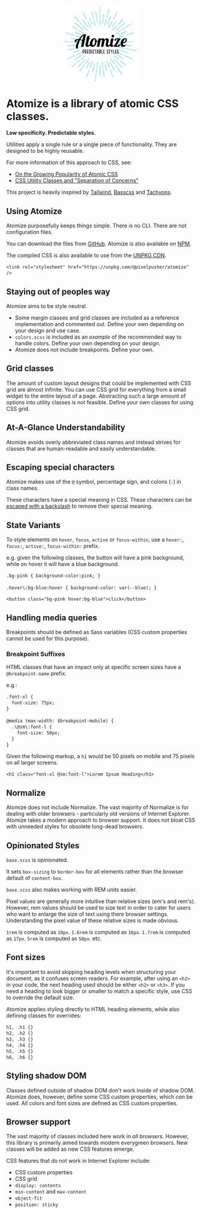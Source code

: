 <p align="center"><img width="200" src="./atomize.jpg"></p>

# Atomize is a library of atomic CSS classes.

**Low specificity. Predictable styles.**

Utilities apply a single rule or a single piece of functionality. They are designed to be highly reusable.

For more information of this approach to CSS, see:

- [On the Growing Popularity of Atomic CSS
  ](https://css-tricks.com/growing-popularity-atomic-css/)
- [CSS Utility Classes and "Separation of Concerns"
  ](https://adamwathan.me/css-utility-classes-and-separation-of-concerns/)

This project is heavily inspired by [Tailwind](https://tailwindcss.com/docs/what-is-tailwind/), [Basscss](http://basscss.com/) and [Tachyons](https://tachyons.io/).

## Using Atomize

Atomize purposefully keeps things simple. There is no CLI. There are not configuration files.

You can download the files from [GitHub](https://github.com/o-t-w/atomize).
Atomize is also available on [NPM](https://www.npmjs.com/package/@pixelpusher/atomize).

The compiled CSS is also available to use from the [UNPKG CDN](https://unpkg.com/).

```
<link rel="stylesheet" href="https://unpkg.com/@pixelpusher/atomize" />
```

## Staying out of peoples way

Atomize aims to be style neutral.

- Some margin classes and grid classes are included as a reference implementation and commented out. Define your own depending on your design and use case.
- `colors.scss` is included as an _example_ of the recommended way to handle colors. Define your own depending on your design.
- Atomize does not include breakpoints. Define your own.

## Grid classes

The amount of custom layout designs that could be implemented with CSS grid are almost infinite. You can use CSS grid for everything from a small widget to the entire layout of a page. Abstracting such a large amount of options into utility classes is not feasible. Define your own classes for using CSS grid.

## At-A-Glance Understandability

Atomize avoids overly abbreviated class names and instead strives for classes that are human-readable and easily understandable.

## Escaping special characters

Atomize makes use of the `@` symbol, percentage sign, and colons (`:`) in class names.

These characters have a special meaning in CSS. These characters can be [escaped with a backslash](https://mathiasbynens.be/notes/css-escapes) to remove their special meaning.

## State Variants

To style elements on `hover`, `focus`, `active` or `focus-within`, use a `hover:`, `focus:`, `active:`, `focus-within:` prefix.

e.g. given the following classes, the button will have a pink background, while on hover it will have a blue background.

```
.bg-pink { background-color:pink; }

.hover\:bg-blue:hover { background-color: var(--blue); }
```

```
<button class="bg-pink hover:bg-blue">click</button>
```

## Handling media queries

Breakpoints should be defined as Sass variables (CSS custom properties cannot be used for this purpose).

### Breakpoint Suffixes

HTML classes that have an impact only at specific screen sizes have a `@breakpoint-name` prefix.

e.g.:

```
.font-xl {
  font-size: 75px;
}

@media (max-width: $breakpoint-mobile) {
  .\@sm\:font-l {
    font-size: 50px;
  }
}
```

Given the following markup, a `h1` would be 50 pixels on mobile and 75 pixels on all larger screens.

```
<h1 class="font-xl @sm:font-l">Lorem Ipsum Heading</h1>
```

## Normalize

Atomize does not include Normalize. The vast majority of Normalize is for dealing with older browsers - particularly old versions of Internet Explorer. Atomize takes a modern approach to browser support. It does not bloat CSS with unneeded styles for obsolete long-dead browsers.

## Opinionated Styles

`base.scss` is opinionated.

It sets `box-sizing` to `border-box` for all elements rather than the browser default of `content-box`.

`base.scss` also makes working with REM units easier.

Pixel values are generally more intuitive than relative sizes (em's and rem's). However, rem values should be used to size text in order to cater for users who want to enlarge the size of text using there browser settings. Understanding the pixel value of these relative sizes is made obvious.

`1rem` is computed as `10px`. `1.6rem` is computed as `16px`. `1.7rem` is computed as `17px`. `5rem` is computed as `50px`. etc.

## Font sizes

It's important to avoid skipping heading levels when structuring your document, as it confuses screen readers. For example, after using an `<h2>` in your code, the next heading used should be either `<h2>` or `<h3>`. If you need a heading to look bigger or smaller to match a specific style, use CSS to override the default size.

Atomize applies styling directly to HTML heading elements, while also defining classes for overrides:

```
h1, .h1 {}
h2, .h2 {}
h3, .h3 {}
h4, .h4 {}
h5, .h5 {}
h6, .h6 {}
```

## Styling shadow DOM

Classes defined outside of shadow DOM don't work inside of shadow DOM. Atomize does, however, define some CSS custom properties, which _can_ be used. All colors and font sizes are defined as CSS custom properties.

## Browser support

The vast majority of classes included here work in _all browsers_. However, this library is primarily aimed towards modern everygreen browsers. New classes will be added as new CSS features emerge.

CSS features that do not work in Internet Explorer include:

- CSS custom properties
- CSS grid
- `display: contents`
- `min-content` and `max-content`
- `object-fit`
- `position: sticky`
